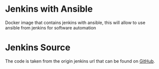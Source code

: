 # Jenkins with Ansible
Docker image that contains jenkins with ansible, this will allow to use ansible from jenkins for software automation

# Jenkins Source
The code is taken from the origin jenkins url that can be found on [GitHub].

[GitHub]: https://github.com/jenkinsci/jenkins

